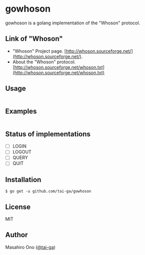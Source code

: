 # gowhoson

gowhoson is a golang implementation of the "Whoson" protocol.

## Link of "Whoson"
* "Whoson" Project page. [http://whoson.sourceforge.net/](http://whoson.sourceforge.net/).
* About the "Whoson" protocol.  [http://whoson.sourceforge.net/whoson.txt](http://whoson.sourceforge.net/whoson.txt)

## Usage

```go
```

## Examples

```go
```

## Status of implementations

* [ ] LOGIN
* [ ] LOGOUT
* [ ] QUERY
* [ ] QUIT

## Installation

```
$ go get -u github.com/tai-ga/gowhoson
```

## License

MIT

## Author

Masahiro Ono ([@tai-ga](https://twitter.com/tai_ga))
